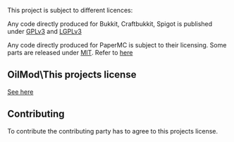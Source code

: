 This project is subject to different licences:

Any code directly produced for Bukkit, Craftbukkit, Spigot is published under [GPLv3](./licences/GPL.md) and [LGPLv3](./licences/LGPL.md) 

Any code directly produced for PaperMC is subject to their licensing. Some parts are released under [MIT](./licences/MIT.md). Refer to [here](https://github.com/PaperMC/Paper/LICENSE.md)


## OilMod\This projects license
[See here](./licences/OilModLicence.md)

## Contributing ##
To contribute the contributing party has to agree to this projects license.
